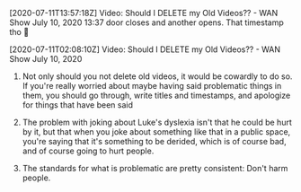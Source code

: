 [2020-07-11T13:57:18Z] Video: Should I DELETE my Old Videos?? - WAN Show July 10, 2020 
13:37 door closes and another opens. That timestamp tho 🤣

[2020-07-11T02:08:10Z] Video: Should I DELETE my Old Videos?? - WAN Show July 10, 2020 
1) Not only should you not delete old videos, it would be cowardly to do so. If you're really worried about maybe having said problematic things in them, you should go through, write titles and timestamps, and apologize for things that have been said

2) The problem with joking about Luke's dyslexia isn't that he could be hurt by it, but that when you joke about something like that in a public space, you're saying that it's something to be derided, which is of course bad, and of course going to hurt people.

3) The standards for what is problematic are pretty consistent: Don't harm people.

